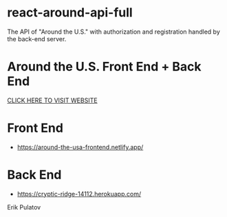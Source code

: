 # react-around-api-full
The API of "Around the U.S." with authorization and registration handled by the back-end server.

# Around the U.S. Front End + Back End

[CLICK HERE TO VISIT WEBSITE](https://around-the-usa-frontend.netlify.app/)

# Front End

- https://around-the-usa-frontend.netlify.app/

# Back End

- https://cryptic-ridge-14112.herokuapp.com/


Erik Pulatov

